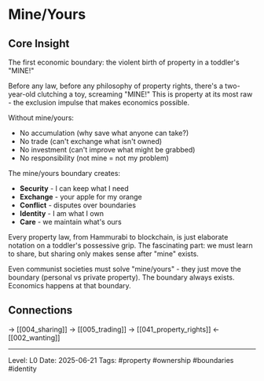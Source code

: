 # Mine/Yours

## Core Insight
The first economic boundary: the violent birth of property in a toddler's "MINE!"

Before any law, before any philosophy of property rights, there's a two-year-old clutching a toy, screaming "MINE!" This is property at its most raw - the exclusion impulse that makes economics possible.

Without mine/yours:
- No accumulation (why save what anyone can take?)
- No trade (can't exchange what isn't owned)
- No investment (can't improve what might be grabbed)
- No responsibility (not mine = not my problem)

The mine/yours boundary creates:
- **Security** - I can keep what I need
- **Exchange** - your apple for my orange
- **Conflict** - disputes over boundaries
- **Identity** - I am what I own
- **Care** - we maintain what's ours

Every property law, from Hammurabi to blockchain, is just elaborate notation on a toddler's possessive grip. The fascinating part: we must learn to share, but sharing only makes sense after "mine" exists.

Even communist societies must solve "mine/yours" - they just move the boundary (personal vs private property). The boundary always exists. Economics happens at that boundary.

## Connections
→ [[004_sharing]]
→ [[005_trading]]
→ [[041_property_rights]]
← [[002_wanting]]

---
Level: L0
Date: 2025-06-21
Tags: #property #ownership #boundaries #identity